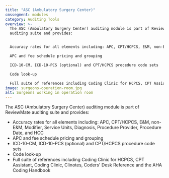 ```yaml
---
title: "ASC (Ambulatory Surgery Center)"
cmssegment: modules
category: Auditing Tools
overview: >-
  The ASC (Ambulatory Surgery Center) auditing module is part of ReviewMate
  auditing suite and provides:


  Accuracy rates for all elements including: APC, CPT/HCPCS, E&M, non-E&M, Modifier, Service Units, Diagnosis, Procedure Provider, Procedure Date, and HCC

  APC and fee schedule pricing and grouping

  ICD-10-CM, ICD-10-PCS (optional) and CPT/HCPCS procedure code sets

  Code look-up

  Full suite of references including Coding Clinic for HCPCS, CPT Assistant, Coding Clinic, Clinotes, Coders' Desk Reference and the AHA Coding Handbook
image: surgeons-operation-room.jpg
alt: Surgeons working in operation room
---
```



The ASC (Ambulatory Surgery Center) auditing module is part of ReviewMate auditing suite and provides:

* Accuracy rates for all elements including: APC, CPT/HCPCS, E&M, non-E&M, Modifier, Service Units, Diagnosis, Procedure Provider, Procedure Date, and HCC
* APC and fee schedule pricing and grouping
* ICD-10-CM, ICD-10-PCS (optional) and CPT/HCPCS procedure code sets
* Code look-up
* Full suite of references including Coding Clinic for HCPCS, CPT Assistant, Coding Clinic, Clinotes, Coders' Desk Reference and the AHA Coding Handbook

